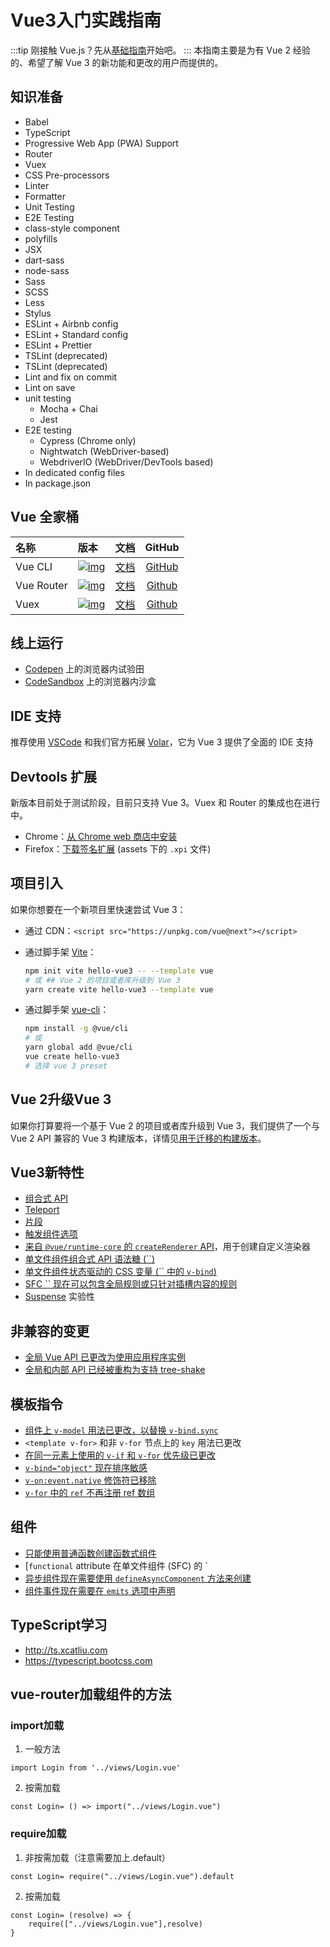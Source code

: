 <!--
 * @Author: xunzhaotech
 * @Email: luyb@xunzhaotech.com
 * @QQ: 1525572900
 * @LastEditors: xunzhaotech
-->
# Vue3入门实践指南
:::tip
刚接触 Vue.js？先从[基础指南](https://v3.cn.vuejs.org/guide/introduction.html#vue-js-%E6%98%AF%E4%BB%80%E4%B9%88)开始吧。
:::
本指南主要是为有 Vue 2 经验的、希望了解 Vue 3 的新功能和更改的用户而提供的。
## 知识准备
- Babel
- TypeScript
- Progressive Web App (PWA) Support
- Router
- Vuex
- CSS Pre-processors
- Linter
- Formatter
- Unit Testing
- E2E Testing
- class-style component
- polyfills
- JSX
- dart-sass
- node-sass
- Sass
- SCSS
- Less
- Stylus
- ESLint + Airbnb config
- ESLint + Standard config
- ESLint + Prettier
- TSLint (deprecated)
- TSLint (deprecated)
- Lint and fix on commit
- Lint on save
- unit testing
  - Mocha + Chai
  - Jest
- E2E testing
  - Cypress (Chrome only)
  - Nightwatch (WebDriver-based)
  - WebdriverIO (WebDriver/DevTools based)
- In dedicated config files
- In package.json
## Vue 全家桶

| 名称       | 版本                                                         |                  文档                  |                       GitHub                       |
| :--------- | :----------------------------------------------------------- | :------------------------------------: | :------------------------------------------------: |
| Vue CLI    | [![img](https://img.shields.io/npm/v/@vue/cli)](https://www.npmjs.com/package/@vue/cli) |   [文档](https://cli.vuejs.org/zh/)    |     [GitHub](https://github.com/vuejs/vue-cli)     |
| Vue Router | [![img](https://img.shields.io/npm/v/vue-router/next.svg)](https://www.npmjs.com/package/vue-router/v/next) | [文档](https://next.router.vuejs.org/) | [Github](https://github.com/vuejs/vue-router-next) |
| Vuex       | [![img](https://img.shields.io/npm/v/vuex/next.svg)](https://www.npmjs.com/package/vuex/v/next) |  [文档](https://next.vuex.vuejs.org/)  |  [Github](https://github.com/vuejs/vuex/tree/4.0)  |

## 线上运行
- [Codepen](https://codepen.io/yyx990803/pen/OJNoaZL) 上的浏览器内试验田
- [CodeSandbox](https://v3.vue.new/) 上的浏览器内沙盒
## IDE 支持
推荐使用 [VSCode](https://code.visualstudio.com/) 和我们官方拓展 [Volar](https://github.com/johnsoncodehk/volar)，它为 Vue 3 提供了全面的 IDE 支持

##  Devtools 扩展
新版本目前处于测试阶段，目前只支持 Vue 3。Vuex 和 Router 的集成也在进行中。
-  Chrome：[从 Chrome web 商店中安装](https://chrome.google.com/webstore/detail/vuejs-devtools/ljjemllljcmogpfapbkkighbhhppjdbg?hl=en)
-  Firefox：[下载签名扩展](https://github.com/vuejs/vue-devtools/releases/tag/v6.0.0-beta.20) (assets 下的 `.xpi` 文件)

## 项目引入
如果你想要在一个新项目里快速尝试 Vue 3：
- 通过 CDN：`<script src="https://unpkg.com/vue@next"></script>`

- 通过脚手架 [Vite](https://github.com/vitejs/vite)：

  ```bash
  npm init vite hello-vue3 -- --template vue 
  # 或 ## Vue 2 的项目或者库升级到 Vue 3
  yarn create vite hello-vue3 --template vue
  ```

- 通过脚手架 [vue-cli](https://cli.vuejs.org/)：

  ```bash
  npm install -g @vue/cli 
  # 或 
  yarn global add @vue/cli
  vue create hello-vue3
  # 选择 vue 3 preset
  ```
## Vue 2升级Vue 3
如果你打算要将一个基于 Vue 2 的项目或者库升级到 Vue 3，我们提供了一个与 Vue 2 API 兼容的 Vue 3 构建版本，详情见[用于迁移的构建版本](https://v3.cn.vuejs.org/guide/migration/migration-build.html)。
## Vue3新特性
- [组合式 API](https://v3.cn.vuejs.org/guide/composition-api-introduction.html)
- [Teleport](https://v3.cn.vuejs.org/guide/teleport.html)
- [片段](https://v3.cn.vuejs.org/guide/migration/fragments.html)
- [触发组件选项](https://v3.cn.vuejs.org/guide/component-custom-events.html)
- [来自 `@vue/runtime-core` 的 `createRenderer` API](https://github.com/vuejs/vue-next/tree/master/packages/runtime-core)，用于创建自定义渲染器
- [单文件组件组合式 API 语法糖 (``)](https://v3.cn.vuejs.org/api/sfc-script-setup.html)
- [单文件组件状态驱动的 CSS 变量 (`` 中的 `v-bind`)](https://v3.cn.vuejs.org/api/sfc-style.html#状态驱动的动态-css)
- [SFC `` 现在可以包含全局规则或只针对插槽内容的规则](https://github.com/vuejs/rfcs/blob/master/active-rfcs/0023-scoped-styles-changes.md)
- [Suspense](https://v3.cn.vuejs.org/guide/migration/suspense.html) 实验性
## 非兼容的变更
- [全局 Vue API 已更改为使用应用程序实例](https://v3.cn.vuejs.org/guide/migration/global-api.html)
- [全局和内部 API 已经被重构为支持 tree-shake](https://v3.cn.vuejs.org/guide/migration/global-api-treeshaking.html)

## 模板指令

- [组件上 `v-model` 用法已更改，以替换 `v-bind.sync`](https://v3.cn.vuejs.org/guide/migration/v-model.html)
- `<template v-for>` 和非 `v-for` 节点上的 `key` 用法已更改
-  [在同一元素上使用的 `v-if` 和 `v-for` 优先级已更改](https://v3.cn.vuejs.org/guide/migration/v-if-v-for.html)
- [`v-bind="object"` 现在排序敏感](https://v3.cn.vuejs.org/guide/migration/v-bind.html)
- [`v-on:event.native` 修饰符已移除](https://v3.cn.vuejs.org/guide/migration/v-on-native-modifier-removed.html)
- [`v-for` 中的 `ref` 不再注册 ref 数组](https://v3.cn.vuejs.org/guide/migration/array-refs.html)

## 组件

- [只能使用普通函数创建函数式组件](https://v3.cn.vuejs.org/guide/migration/functional-components.html)
- [`functional` attribute 在单文件组件 (SFC) 的 `
- [异步组件现在需要使用 `defineAsyncComponent` 方法来创建](https://v3.cn.vuejs.org/guide/migration/async-components.html)
- [组件事件现在需要在 `emits` 选项中声明](https://v3.cn.vuejs.org/guide/migration/emits-option.html)

## TypeScript学习
- http://ts.xcatliu.com
- https://typescript.bootcss.com
## vue-router加载组件的方法
### import加载
1. 一般方法
```vue
import Login from '../views/Login.vue'
```
2. 按需加载
```vue
const Login= () => import("../views/Login.vue")
```
### require加载
1. 非按需加载（注意需要加上.default）
```vue
const Login= require("../views/Login.vue").default
```
2. 按需加载
```
const Login= (resolve) => {
	require(["../views/Login.vue"],resolve)
}
```